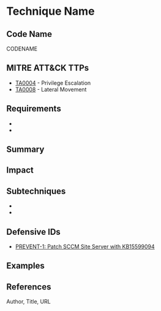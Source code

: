 # Technique Name

## Code Name
CODENAME

## MITRE ATT&CK TTPs
- [TA0004](https://attack.mitre.org/tactics/TA0004) - Privilege Escalation
- [TA0008](https://attack.mitre.org/tactics/TA0008) - Lateral Movement

## Requirements
-
-

## Summary

## Impact

## Subtechniques
-
-

## Defensive IDs
- [PREVENT-1: Patch SCCM Site Server with KB15599094](../defense-techniques/PREVENT/PREVENT-1/prevent-1_description.md)

## Examples

## References
Author, Title, URL